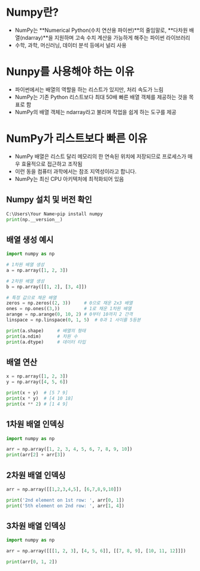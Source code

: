 # Numpy란?
- NumPy는 **Numerical Python(수치 연산용 파이썬)**의 줄임말로,
**다차원 배열(ndarray)**을 지원하며 고속 수치 계산을 가능하게 해주는 파이썬 라이브러리
- 수학, 과학, 머신러닝, 데이터 분석 등에서 널리 사용

# Nunpy를 사용해야 하는 이유
- 파이썬에서는 배열의 역할을 하는 리스트가 있지만, 처리 속도가 느림
- NumPy는 기존 Python 리스트보다 최대 50배 빠른 배열 객체를 제공하는 것을 목표로 함
- NumPy의 배열 객체는 ndarray라고 불리며 작업을 쉽게 하는 도구를 제공

# NumPy가 리스트보다 빠른 이유
- NumPy 배열은 리스트 달리 메모리의 한 연속된 위치에 저장되므로 프로세스가 매우 효율적으로 접근하고 조작됨
- 이런 동을 컴퓨터 과학에서는 참조 지역성이라고 합니다.
- NumPy는 최신 CPU 아키텍처에 최적화되어 있음

## Numpy 설치 및 버전 확인 
```python
C:\Users\Your Name>pip install numpy
print(np.__version__) 
```

## 배열 생성 예시
```python
import numpy as np

# 1차원 배열 생성
a = np.array([1, 2, 3])

# 2차원 배열 생성
b = np.array([[1, 2], [3, 4]])

# 특정 값으로 채운 배열
zeros = np.zeros((2, 3))     # 0으로 채운 2x3 배열
ones = np.ones((3,))         # 1로 채운 1차원 배열
arange = np.arange(0, 10, 2) # 0부터 10까지 2 간격
linspace = np.linspace(0, 1, 5)  # 0과 1 사이를 5등분

print(a.shape)     # 배열의 형태
print(a.ndim)      # 차원 수
print(a.dtype)     # 데이터 타입
```

## 배열 연산
```python
x = np.array([1, 2, 3])
y = np.array([4, 5, 6])

print(x + y)  # [5 7 9]
print(x * y)  # [4 10 18]
print(x ** 2) # [1 4 9]
```

## 1차원 배열 인덱싱
```python
import numpy as np

arr = np.array([1, 2, 3, 4, 5, 6, 7, 8, 9, 10])
print(arr[2] + arr[3])
```

## 2차원 배열 인덱싱
```python
arr = np.array([[1,2,3,4,5], [6,7,8,9,10]])

print('2nd element on 1st row: ', arr[0, 1])
print('5th element on 2nd row: ', arr[1, 4])
```

## 3차원 배열 인덱싱
```python
import numpy as np

arr = np.array([[[1, 2, 3], [4, 5, 6]], [[7, 8, 9], [10, 11, 12]]])

print(arr[0, 1, 2])
```







